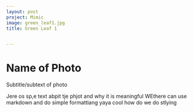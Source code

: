 ```yaml
---
layout: post
project: Mimic
image: green_leaf1.jpg
title: Green Leaf 1


---
```


# Name of Photo

Subtitle/subtext of photo

Jere os sp,e text abpit tje phjot and why it is meaningful WEthere can use markdown and do simple formattiang yaya cool how do we do stlying